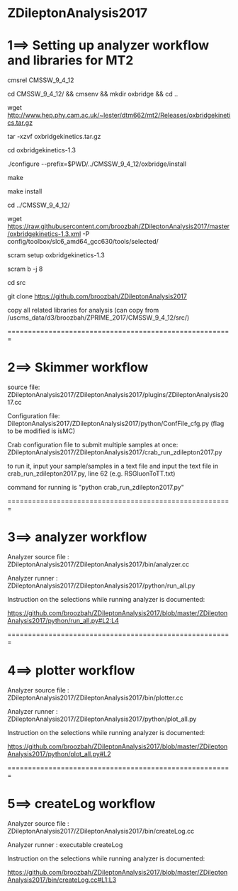 # ZDileptonAnalysis2017

1==> Setting up analyzer workflow and libraries for MT2
=======================================================

cmsrel CMSSW_9_4_12

cd CMSSW_9_4_12/ && cmsenv && mkdir oxbridge && cd ..

wget http://www.hep.phy.cam.ac.uk/~lester/dtm662/mt2/Releases/oxbridgekinetics.tar.gz

tar -xzvf oxbridgekinetics.tar.gz

cd oxbridgekinetics-1.3

./configure --prefix=$PWD/../CMSSW_9_4_12/oxbridge/install

make

make install

cd ../CMSSW_9_4_12/

wget https://raw.githubusercontent.com/broozbah/ZDileptonAnalysis2017/master/oxbridgekinetics-1.3.xml -P config/toolbox/slc6_amd64_gcc630/tools/selected/

scram setup oxbridgekinetics-1.3

scram b -j 8

cd src

git clone https://github.com/broozbah/ZDileptonAnalysis2017

copy all related libraries for analysis (can copy from /uscms_data/d3/broozbah/ZPRIME_2017/CMSSW_9_4_12/src/)

=======================================================

2==> Skimmer workflow
=======================================================

source file: ZDileptonAnalysis2017/ZDileptonAnalysis2017/plugins/ZDileptonAnalysis2017.cc

Configuration file: DileptonAnalysis2017/ZDileptonAnalysis2017/python/ConfFile_cfg.py
(flag to be modified is isMC)

Crab configuration file to submit multiple samples at once: ZDileptonAnalysis2017/ZDileptonAnalysis2017/crab_run_zdilepton2017.py

to run it, input your sample/samples in a text file and input the text file in crab_run_zdilepton2017.py, line 62 (e.g. RSGluonToTT.txt)

command for running is "python crab_run_zdilepton2017.py" 

=======================================================

3==> analyzer workflow
=======================================================

Analyzer source file : ZDileptonAnalysis2017/ZDileptonAnalysis2017/bin/analyzer.cc

Analyzer runner :  ZDileptonAnalysis2017/ZDileptonAnalysis2017/python/run_all.py 

Instruction on the selections while running analyzer is documented:

https://github.com/broozbah/ZDileptonAnalysis2017/blob/master/ZDileptonAnalysis2017/python/run_all.py#L2:L4


=======================================================

4==> plotter workflow
=======================================================

Analyzer source file : ZDileptonAnalysis2017/ZDileptonAnalysis2017/bin/plotter.cc

Analyzer runner :  ZDileptonAnalysis2017/ZDileptonAnalysis2017/python/plot_all.py 

Instruction on the selections while running analyzer is documented:

https://github.com/broozbah/ZDileptonAnalysis2017/blob/master/ZDileptonAnalysis2017/python/plot_all.py#L2


=======================================================

5==> createLog workflow
=======================================================


Analyzer source file : ZDileptonAnalysis2017/ZDileptonAnalysis2017/bin/createLog.cc

Analyzer runner :  executable createLog 

Instruction on the selections while running analyzer is documented:

https://github.com/broozbah/ZDileptonAnalysis2017/blob/master/ZDileptonAnalysis2017/bin/createLog.cc#L1:L3
